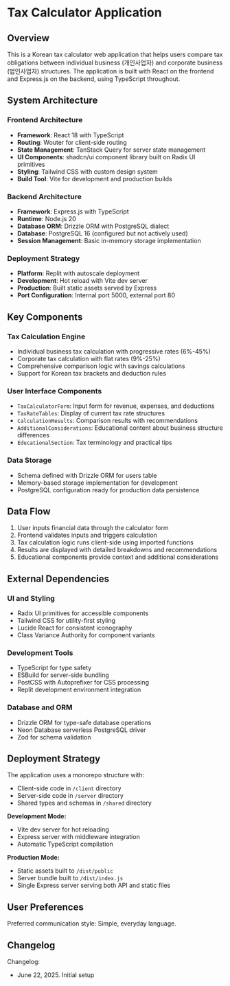# Tax Calculator Application

## Overview

This is a Korean tax calculator web application that helps users compare tax obligations between individual business (개인사업자) and corporate business (법인사업자) structures. The application is built with React on the frontend and Express.js on the backend, using TypeScript throughout.

## System Architecture

### Frontend Architecture
- **Framework**: React 18 with TypeScript
- **Routing**: Wouter for client-side routing
- **State Management**: TanStack Query for server state management
- **UI Components**: shadcn/ui component library built on Radix UI primitives
- **Styling**: Tailwind CSS with custom design system
- **Build Tool**: Vite for development and production builds

### Backend Architecture
- **Framework**: Express.js with TypeScript
- **Runtime**: Node.js 20
- **Database ORM**: Drizzle ORM with PostgreSQL dialect
- **Database**: PostgreSQL 16 (configured but not actively used)
- **Session Management**: Basic in-memory storage implementation

### Deployment Strategy
- **Platform**: Replit with autoscale deployment
- **Development**: Hot reload with Vite dev server
- **Production**: Built static assets served by Express
- **Port Configuration**: Internal port 5000, external port 80

## Key Components

### Tax Calculation Engine
- Individual business tax calculation with progressive rates (6%-45%)
- Corporate tax calculation with flat rates (9%-25%)
- Comprehensive comparison logic with savings calculations
- Support for Korean tax brackets and deduction rules

### User Interface Components
- `TaxCalculatorForm`: Input form for revenue, expenses, and deductions
- `TaxRateTables`: Display of current tax rate structures
- `CalculationResults`: Comparison results with recommendations
- `AdditionalConsiderations`: Educational content about business structure differences
- `EducationalSection`: Tax terminology and practical tips

### Data Storage
- Schema defined with Drizzle ORM for users table
- Memory-based storage implementation for development
- PostgreSQL configuration ready for production data persistence

## Data Flow

1. User inputs financial data through the calculator form
2. Frontend validates inputs and triggers calculation
3. Tax calculation logic runs client-side using imported functions
4. Results are displayed with detailed breakdowns and recommendations
5. Educational components provide context and additional considerations

## External Dependencies

### UI and Styling
- Radix UI primitives for accessible components
- Tailwind CSS for utility-first styling
- Lucide React for consistent iconography
- Class Variance Authority for component variants

### Development Tools
- TypeScript for type safety
- ESBuild for server-side bundling
- PostCSS with Autoprefixer for CSS processing
- Replit development environment integration

### Database and ORM
- Drizzle ORM for type-safe database operations
- Neon Database serverless PostgreSQL driver
- Zod for schema validation

## Deployment Strategy

The application uses a monorepo structure with:
- Client-side code in `/client` directory
- Server-side code in `/server` directory  
- Shared types and schemas in `/shared` directory

**Development Mode:**
- Vite dev server for hot reloading
- Express server with middleware integration
- Automatic TypeScript compilation

**Production Mode:**
- Static assets built to `/dist/public`
- Server bundle built to `/dist/index.js`
- Single Express server serving both API and static files

## User Preferences

Preferred communication style: Simple, everyday language.

## Changelog

Changelog:
- June 22, 2025. Initial setup